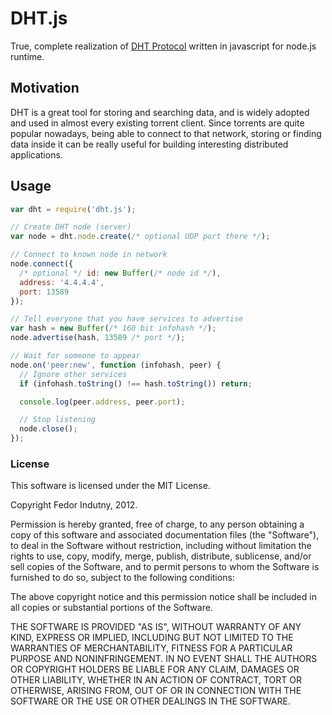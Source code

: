 # DHT.js

True, complete realization of [DHT Protocol][0] written in javascript for
node.js runtime.

## Motivation

DHT is a great tool for storing and searching data, and is widely adopted and
used in almost every existing torrent client. Since torrents are quite popular
nowadays, being able to connect to that network, storing or finding data inside
it can be really useful for building interesting distributed applications.

## Usage

```javascript
var dht = require('dht.js');

// Create DHT node (server)
var node = dht.node.create(/* optional UDP port there */);

// Connect to known node in network
node.connect({
  /* optional */ id: new Buffer(/* node id */),
  address: '4.4.4.4',
  port: 13589
});

// Tell everyone that you have services to advertise
var hash = new Buffer(/* 160 bit infohash */);
node.advertise(hash, 13589 /* port */);

// Wait for someone to appear
node.on('peer:new', function (infohash, peer) {
  // Ignore other services
  if (infohash.toString() !== hash.toString()) return;

  console.log(peer.address, peer.port);

  // Stop listening
  node.close();
});
```

### License

This software is licensed under the MIT License.

Copyright Fedor Indutny, 2012.

Permission is hereby granted, free of charge, to any person obtaining a
copy of this software and associated documentation files (the
"Software"), to deal in the Software without restriction, including
without limitation the rights to use, copy, modify, merge, publish,
distribute, sublicense, and/or sell copies of the Software, and to permit
persons to whom the Software is furnished to do so, subject to the
following conditions:

The above copyright notice and this permission notice shall be included
in all copies or substantial portions of the Software.

THE SOFTWARE IS PROVIDED "AS IS", WITHOUT WARRANTY OF ANY KIND, EXPRESS
OR IMPLIED, INCLUDING BUT NOT LIMITED TO THE WARRANTIES OF
MERCHANTABILITY, FITNESS FOR A PARTICULAR PURPOSE AND NONINFRINGEMENT. IN
NO EVENT SHALL THE AUTHORS OR COPYRIGHT HOLDERS BE LIABLE FOR ANY CLAIM,
DAMAGES OR OTHER LIABILITY, WHETHER IN AN ACTION OF CONTRACT, TORT OR
OTHERWISE, ARISING FROM, OUT OF OR IN CONNECTION WITH THE SOFTWARE OR THE
USE OR OTHER DEALINGS IN THE SOFTWARE.

[0]: http://www.bittorrent.org/beps/bep_0005.html
